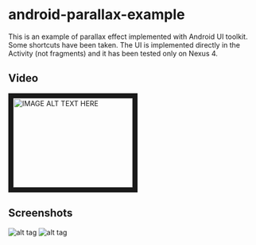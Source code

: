 android-parallax-example
========================

This is an example of parallax effect implemented with Android UI toolkit. Some shortcuts have been taken. The UI is implemented directly in the Activity (not fragments) and it has been tested only on Nexus 4.

## Video
<a href="http://www.youtube.com/watch?feature=player_embedded&v=4Wk4mnN1eH8
" target="_blank"><img src="http://img.youtube.com/vi/4Wk4mnN1eH8/0.jpg" 
alt="IMAGE ALT TEXT HERE" width="240" height="180" border="10" /></a>


## Screenshots
![alt tag](https://raw.github.com/bydavy/android-parallax-example/master/presentation/screenshot_1.png)
![alt tag](https://raw.github.com/bydavy/android-parallax-example/master/presentation/screenshot_2.png)


